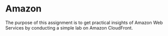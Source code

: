 # Amazon
The purpose of this assignment is to get practical insights of Amazon Web Services by conducting a simple lab on Amazon CloudFront. 
